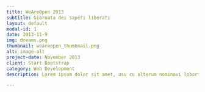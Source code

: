 ```yaml
---
title: WeAreOpen 2013
subtitle: Giornata dei saperi liberati
layout: default
modal-id: 1
date: 2013-11-9
img: dreams.png
thumbnail: weareopen_thumbnail.png
alt: image-alt
project-date: November 2013
client: Start Bootstrap
category: Web Development
description: Lorem ipsum dolor sit amet, usu cu alterum nominavi lobortis. At duo novum diceret. Tantas apeirian vix et, usu sanctus postulant inciderint ut, populo diceret necessitatibus in vim. Cu eum dicam feugiat noluisse.

---
```

